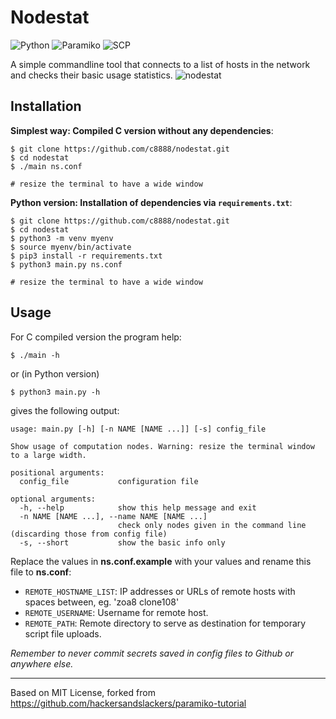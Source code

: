 # Nodestat

![Python](https://img.shields.io/badge/Python-v^3.8-blue.svg?logo=python&longCache=true&logoColor=white&colorB=5e81ac&style=flat-square&colorA=4c566a)
![Paramiko](https://img.shields.io/badge/Paramiko-v^2.7.1-blue.svg?longCache=true&logo=python&style=flat-square&logoColor=white&colorB=5e81ac&colorA=4c566a)
![SCP](https://img.shields.io/badge/SCP-v0.13.2-blue.svg?longCache=true&logo=python&style=flat-square&logoColor=white&colorB=5e81ac&colorA=4c566a)

A simple commandline tool that connects to a list of hosts in the network and checks their basic usage statistics.
![nodestat](https://github.com/hackersandslackers/paramiko-tutorial/blob/master/.github/sample_output.jpg)
## Installation

**Simplest way: Compiled C version without any dependencies**:
```shell
$ git clone https://github.com/c8888/nodestat.git
$ cd nodestat
$ ./main ns.conf

# resize the terminal to have a wide window
```

**Python version: Installation of dependencies via `requirements.txt`**:

```shell
$ git clone https://github.com/c8888/nodestat.git
$ cd nodestat
$ python3 -m venv myenv
$ source myenv/bin/activate
$ pip3 install -r requirements.txt
$ python3 main.py ns.conf

# resize the terminal to have a wide window
```

## Usage
For C compiled version the program help:
```shell
$ ./main -h
```
or (in Python version)
```shell
$ python3 main.py -h
```
gives the following output:
```shell
usage: main.py [-h] [-n NAME [NAME ...]] [-s] config_file

Show usage of computation nodes. Warning: resize the terminal window to a large width.

positional arguments:
  config_file           configuration file

optional arguments:
  -h, --help            show this help message and exit
  -n NAME [NAME ...], --name NAME [NAME ...]
                        check only nodes given in the command line (discarding those from config file)
  -s, --short           show the basic info only

```

Replace the values in **ns.conf.example** with your values and rename this file to **ns.conf**:

* `REMOTE_HOSTNAME_LIST`: IP addresses or URLs of remote hosts with spaces between, eg. 'zoa8 clone108'
* `REMOTE_USERNAME`: Username for remote host.
* `REMOTE_PATH`: Remote directory to serve as destination for temporary script file uploads.

*Remember to never commit secrets saved in config files to Github or anywhere else.*

-----

Based on MIT License, forked from
https://github.com/hackersandslackers/paramiko-tutorial
